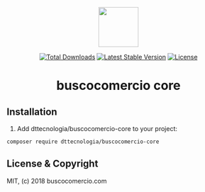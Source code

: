 <p align="center">
<img src="buscocomercio.png"  height="90">
</p>

<p align="center">
<a href="https://packagist.org/packages/dttecnologia/buscocomercio-core"><img src="https://poser.pugx.org/dttecnologia/buscocomercio-core/d/total.svg" alt="Total Downloads"></a>
<a href="https://packagist.org/packages/dttecnologia/buscocomercio-core"><img src="https://poser.pugx.org/dttecnologia/buscocomercio-core/v/stable.svg" alt="Latest Stable Version"></a>
<a href="https://packagist.org/packages/dttecnologia/buscocomercio-core"><img src="https://poser.pugx.org/dttecnologia/buscocomercio-core/license.svg" alt="License"></a>
</p>

<h1 align="center">buscocomercio core</h1>

## Installation

1) Add dttecnologia/buscocomercio-core to your project:

```bash
composer require dttecnologia/buscocomercio-core
```

## License & Copyright

MIT, (c) 2018 buscocomercio.com